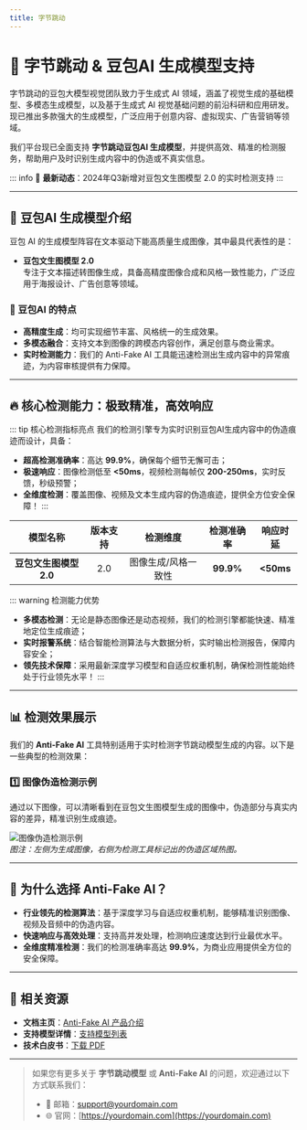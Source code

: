 ```yaml
---
title: 字节跳动
---
```


# 🚀 字节跳动 & 豆包AI 生成模型支持

字节跳动的豆包大模型视觉团队致力于生成式 AI 领域，涵盖了视觉生成的基础模型、多模态生成模型，以及基于生成式 AI 视觉基础问题的前沿科研和应用研发。现已推出多款强大的生成模型，广泛应用于创意内容、虚拟现实、广告营销等领域。

我们平台现已全面支持 **字节跳动豆包AI 生成模型**，并提供高效、精准的检测服务，帮助用户及时识别生成内容中的伪造或不真实信息。

::: info
📢 **最新动态**：2024年Q3新增对豆包文生图模型 2.0 的实时检测支持
:::

---

## 🌟 豆包AI 生成模型介绍

豆包 AI 的生成模型阵容在文本驱动下能高质量生成图像，其中最具代表性的是：

- **豆包文生图模型 2.0**  
  专注于文本描述转图像生成，具备高精度图像合成和风格一致性能力，广泛应用于海报设计、广告创意等领域。


### 🎨 豆包AI 的特点

- **高精度生成**：均可实现细节丰富、风格统一的生成效果。  
- **多模态融合**：支持文本到图像的跨模态内容创作，满足创意与商业需求。  
- **实时检测能力**：我们的 Anti-Fake AI 工具能迅速检测出生成内容中的异常痕迹，为内容审核提供有力保障。

---

## 🔥 核心检测能力：极致精准，高效响应

::: tip 核心检测指标亮点
我们的检测引擎专为实时识别豆包AI生成内容中的伪造痕迹而设计，具备：
- **超高检测准确率**：高达 **99.9%**，确保每个细节无懈可击；
- **极速响应**：图像检测低至 **<50ms**，视频检测每帧仅 **200-250ms**，实时反馈，秒级预警；
- **全维度检测**：覆盖图像、视频及文本生成内容的伪造痕迹，提供全方位安全保障！
:::

|        模型名称         |   版本支持   |           检测维度           | 检测准确率 |    响应时延     |
|:-----------------------:|:------------:|:----------------------------:|:---------:|:--------------:|
| **豆包文生图模型 2.0**  |     2.0      |    图像生成/风格一致性       | **99.9%** |   **<50ms**    |

::: warning 检测能力优势
- **多模态检测**：无论是静态图像还是动态视频，我们的检测引擎都能快速、精准地定位生成痕迹；
- **实时报警系统**：结合智能检测算法与大数据分析，实时输出检测报告，保障内容安全；
- **领先技术保障**：采用最新深度学习模型和自适应权重机制，确保检测性能始终处于行业领先水平！
:::

---

## 📊 检测效果展示

我们的 **Anti-Fake AI** 工具特别适用于实时检测字节跳动模型生成的内容。以下是一些典型的检测效果：

### 1️⃣ **图像伪造检测示例**

通过以下图像，可以清晰看到在豆包文生图模型生成的图像中，伪造部分与真实内容的差异，精准识别生成痕迹。

![图像伪造检测示例](https://yourdomain.com/path/to/image-example.jpg)  
*图注：左侧为生成图像，右侧为检测工具标记出的伪造区域热图。*

---

## 💼 为什么选择 Anti-Fake AI？

- **行业领先的检测算法**：基于深度学习与自适应权重机制，能够精准识别图像、视频及音频中的伪造内容。  
- **快速响应与高效处理**：支持高并发处理，检测响应速度达到行业最优水平。  
- **全维度精准检测**：我们的检测准确率高达 **99.9%**，为商业应用提供全方位的安全保障。

---

## 🔗 相关资源

- **文档主页**：[Anti-Fake AI 产品介绍](../quick_start/brief.md)
- **支持模型详情**：[支持模型列表](./overview.md)
- **技术白皮书**：[下载 PDF](https://yourdomain.com/whitepaper.pdf)

---

> 如果您有更多关于 **字节跳动模型** 或 **Anti-Fake AI** 的问题，欢迎通过以下方式联系我们：
>
> - 📧 邮箱：[support@yourdomain.com](mailto:support@yourdomain.com)
> - 🌐 官网：[https://yourdomain.com](https://yourdomain.com)

